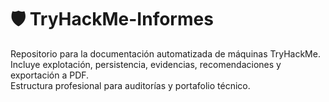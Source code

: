 # 🛡️ TryHackMe-Informes

Repositorio para la documentación automatizada de máquinas TryHackMe.  
Incluye explotación, persistencia, evidencias, recomendaciones y exportación a PDF.  
Estructura profesional para auditorías y portafolio técnico.
